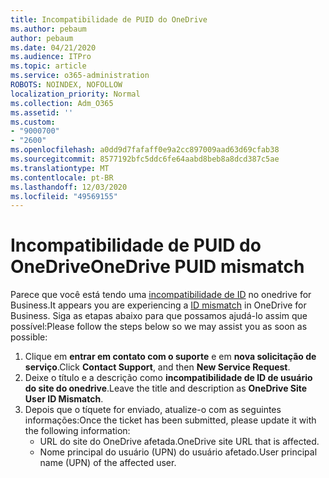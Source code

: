 ```yaml
---
title: Incompatibilidade de PUID do OneDrive
ms.author: pebaum
author: pebaum
ms.date: 04/21/2020
ms.audience: ITPro
ms.topic: article
ms.service: o365-administration
ROBOTS: NOINDEX, NOFOLLOW
localization_priority: Normal
ms.collection: Adm_O365
ms.assetid: ''
ms.custom:
- "9000700"
- "2600"
ms.openlocfilehash: a0dd9d7fafaff0e9a2cc897009aad63d69cfab38
ms.sourcegitcommit: 8577192bfc5ddc6fe64aabd8beb8a8dcd387c5ae
ms.translationtype: MT
ms.contentlocale: pt-BR
ms.lasthandoff: 12/03/2020
ms.locfileid: "49569155"
---
```

# <a name="onedrive-puid-mismatch"></a><span data-ttu-id="d8a8f-102">Incompatibilidade de PUID do OneDrive</span><span class="sxs-lookup"><span data-stu-id="d8a8f-102">OneDrive PUID mismatch</span></span>

<span data-ttu-id="d8a8f-103">Parece que você está tendo uma [incompatibilidade de ID](https://docs.microsoft.com/sharepoint/troubleshoot/administration/access-denied-or-need-permission-error-sharepoint-online-or-onedrive-for-business#when-accessing-a-onedrive-site) no onedrive for Business.</span><span class="sxs-lookup"><span data-stu-id="d8a8f-103">It appears you are experiencing a [ID mismatch](https://docs.microsoft.com/sharepoint/troubleshoot/administration/access-denied-or-need-permission-error-sharepoint-online-or-onedrive-for-business#when-accessing-a-onedrive-site) in OneDrive for Business.</span></span> <span data-ttu-id="d8a8f-104">Siga as etapas abaixo para que possamos ajudá-lo assim que possível:</span><span class="sxs-lookup"><span data-stu-id="d8a8f-104">Please follow the steps below so we may assist you as soon as possible:</span></span>

1. <span data-ttu-id="d8a8f-105">Clique em  **entrar em contato com o suporte** e em  **nova solicitação de serviço**.</span><span class="sxs-lookup"><span data-stu-id="d8a8f-105">Click  **Contact Support**, and then  **New Service Request**.</span></span>
2. <span data-ttu-id="d8a8f-106">Deixe o título e a descrição como  **incompatibilidade de ID de usuário do site do onedrive**.</span><span class="sxs-lookup"><span data-stu-id="d8a8f-106">Leave the title and description as  **OneDrive Site User ID Mismatch**.</span></span>
3. <span data-ttu-id="d8a8f-107">Depois que o tíquete for enviado, atualize-o com as seguintes informações:</span><span class="sxs-lookup"><span data-stu-id="d8a8f-107">Once the ticket has been submitted, please update it with the following information:</span></span>
    - <span data-ttu-id="d8a8f-108">URL do site do OneDrive afetada.</span><span class="sxs-lookup"><span data-stu-id="d8a8f-108">OneDrive site URL that is affected.</span></span>
    - <span data-ttu-id="d8a8f-109">Nome principal do usuário (UPN) do usuário afetado.</span><span class="sxs-lookup"><span data-stu-id="d8a8f-109">User principal name (UPN) of the affected user.</span></span>
